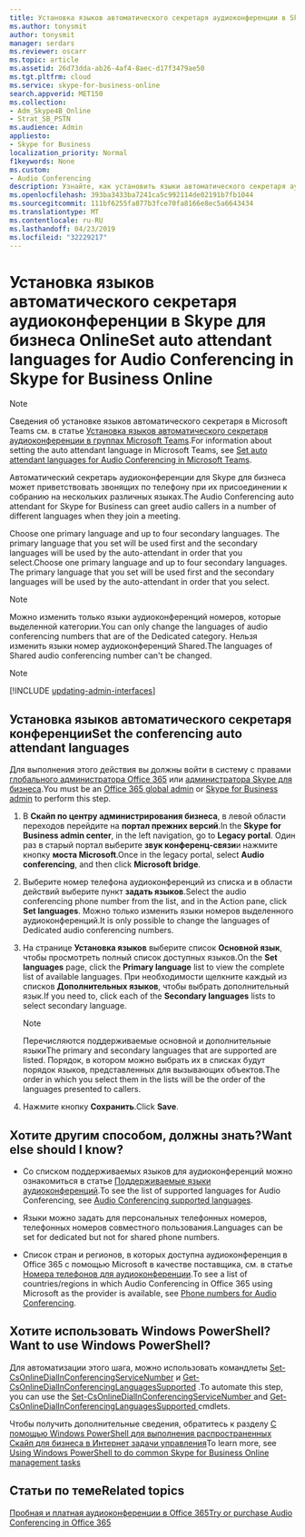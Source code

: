 ```yaml
---
title: Установка языков автоматического секретаря аудиоконференции в Skype для бизнеса Online
ms.author: tonysmit
author: tonysmit
manager: serdars
ms.reviewer: oscarr
ms.topic: article
ms.assetid: 26d73dda-ab26-4af4-8aec-d17f3479ae50
ms.tgt.pltfrm: cloud
ms.service: skype-for-business-online
search.appverid: MET150
ms.collection:
- Adm_Skype4B_Online
- Strat_SB_PSTN
ms.audience: Admin
appliesto:
- Skype for Business
localization_priority: Normal
f1keywords: None
ms.custom:
- Audio Conferencing
description: Узнайте, как установить языки автоматического секретаря аудиоконференции для номера аудиоконференции в Skype для бизнеса Online.
ms.openlocfilehash: 393ba3433ba7241ca5c992114de02191b7fb1044
ms.sourcegitcommit: 111bf6255fa877b3fce70fa8166e8ec5a6643434
ms.translationtype: MT
ms.contentlocale: ru-RU
ms.lasthandoff: 04/23/2019
ms.locfileid: "32229217"
---
```

# <a name="set-auto-attendant-languages-for-audio-conferencing-in-skype-for-business-online"></a><span data-ttu-id="15ccc-103">Установка языков автоматического секретаря аудиоконференции в Skype для бизнеса Online</span><span class="sxs-lookup"><span data-stu-id="15ccc-103">Set auto attendant languages for Audio Conferencing in Skype for Business Online</span></span>

> [!Note]
> <span data-ttu-id="15ccc-104">Сведения об установке языков автоматического секретаря в Microsoft Teams см. в статье [Установка языков автоматического секретаря аудиоконференции в группах Microsoft Teams](/MicrosoftTeams/set-auto-attendant-languages-for-audio-conferencing-in-teams).</span><span class="sxs-lookup"><span data-stu-id="15ccc-104">For information about setting the auto attendant language in Microsoft Teams, see [Set auto attendant languages for Audio Conferencing in Microsoft Teams](/MicrosoftTeams/set-auto-attendant-languages-for-audio-conferencing-in-teams).</span></span>

<span data-ttu-id="15ccc-105">Автоматический секретарь аудиоконференции для Skype для бизнеса может приветствовать звонящих по телефону при их присоединении к собранию на нескольких различных языках.</span><span class="sxs-lookup"><span data-stu-id="15ccc-105">The Audio Conferencing auto attendant for Skype for Business can greet audio callers in a number of different languages when they join a meeting.</span></span>
  
<span data-ttu-id="15ccc-p101">Choose one primary language and up to four secondary languages. The primary language that you set will be used first and the secondary languages will be used by the auto-attendant in order that you select.</span><span class="sxs-lookup"><span data-stu-id="15ccc-p101">Choose one primary language and up to four secondary languages. The primary language that you set will be used first and the secondary languages will be used by the auto-attendant in order that you select.</span></span> 
  
> [!NOTE]
>  <span data-ttu-id="15ccc-108">Можно изменить только языки аудиоконференций номеров, которые выделенной категории.</span><span class="sxs-lookup"><span data-stu-id="15ccc-108">You can only change the languages of audio conferencing numbers that are of the Dedicated category.</span></span> <span data-ttu-id="15ccc-109">Нельзя изменить языки номер аудиоконференций Shared.</span><span class="sxs-lookup"><span data-stu-id="15ccc-109">The languages of Shared audio conferencing number can't be changed.</span></span>

> [!NOTE]
> [!INCLUDE [updating-admin-interfaces](../includes/updating-admin-interfaces.md)]
  
## <a name="set-the-conferencing-auto-attendant-languages"></a><span data-ttu-id="15ccc-110">Установка языков автоматического секретаря конференции</span><span class="sxs-lookup"><span data-stu-id="15ccc-110">Set the conferencing auto attendant languages</span></span>

<span data-ttu-id="15ccc-111">Для выполнения этого действия вы должны войти в систему с правами [глобального администратора Office 365](https://support.office.com/article/da585eea-f576-4f55-a1e0-87090b6aaa9d) или [администратора Skype для бизнеса](https://support.office.com/article/da585eea-f576-4f55-a1e0-87090b6aaa9d).</span><span class="sxs-lookup"><span data-stu-id="15ccc-111">You must be an [Office 365 global admin](https://support.office.com/article/da585eea-f576-4f55-a1e0-87090b6aaa9d) or [Skype for Business admin](https://support.office.com/article/da585eea-f576-4f55-a1e0-87090b6aaa9d) to perform this step.</span></span>
    
1. <span data-ttu-id="15ccc-112">В **Скайп по центру администрирования бизнеса**, в левой области переходов перейдите на **портал прежних версий**.</span><span class="sxs-lookup"><span data-stu-id="15ccc-112">In the **Skype for Business admin center**, in the left navigation, go to **Legacy portal**.</span></span> <span data-ttu-id="15ccc-113">Один раз в старый портал выберите **звук конференц-связи**и нажмите кнопку **моста Microsoft**.</span><span class="sxs-lookup"><span data-stu-id="15ccc-113">Once in the legacy portal, select **Audio conferencing**, and then click **Microsoft bridge**.</span></span>
    
2. <span data-ttu-id="15ccc-114">Выберите номер телефона аудиоконференций из списка и в области действий выберите пункт **задать языков**.</span><span class="sxs-lookup"><span data-stu-id="15ccc-114">Select the audio conferencing phone number from the list, and in the Action pane, click **Set languages**.</span></span> <span data-ttu-id="15ccc-115">Можно только изменить языки номеров выделенного аудиоконференций.</span><span class="sxs-lookup"><span data-stu-id="15ccc-115">It is only possible to change the languages of Dedicated audio conferencing numbers.</span></span>  
    
3. <span data-ttu-id="15ccc-116">На странице **Установка языков** выберите список **Основной язык**, чтобы просмотреть полный список доступных языков.</span><span class="sxs-lookup"><span data-stu-id="15ccc-116">On the **Set languages** page, click the **Primary language** list to view the complete list of available languages.</span></span> <span data-ttu-id="15ccc-117">При необходимости щелкните каждый из списков **Дополнительных языков**, чтобы выбрать дополнительный язык.</span><span class="sxs-lookup"><span data-stu-id="15ccc-117">If you need to, click each of the **Secondary languages** lists to select secondary language.</span></span>
    
    > [!NOTE]
    > <span data-ttu-id="15ccc-118">Перечисляются поддерживаемые основной и дополнительные языки</span><span class="sxs-lookup"><span data-stu-id="15ccc-118">The primary and secondary languages that are supported are listed.</span></span> <span data-ttu-id="15ccc-119">Порядок, в котором можно выбрать их в списках будут порядок языков, представленных для вызывающих объектов.</span><span class="sxs-lookup"><span data-stu-id="15ccc-119">The order in which you select them in the lists will be the order of the languages presented to callers.</span></span> 
  
4. <span data-ttu-id="15ccc-120">Нажмите кнопку **Сохранить**.</span><span class="sxs-lookup"><span data-stu-id="15ccc-120">Click **Save**.</span></span>
    
## <a name="want-else-should-i-know"></a><span data-ttu-id="15ccc-121">Хотите другим способом, должны знать?</span><span class="sxs-lookup"><span data-stu-id="15ccc-121">Want else should I know?</span></span>

- <span data-ttu-id="15ccc-122">Со списком поддерживаемых языков для аудиоконференций можно ознакомиться в статье [Поддерживаемые языки аудиоконференций](/MicrosoftTeams/audio-conferencing-supported-languages).</span><span class="sxs-lookup"><span data-stu-id="15ccc-122">To see the list of supported languages for Audio Conferencing, see [Audio Conferencing supported languages](/MicrosoftTeams/audio-conferencing-supported-languages).</span></span>
    
- <span data-ttu-id="15ccc-123">Языки можно задать для персональных телефонных номеров, телефонных номеров совместного пользования.</span><span class="sxs-lookup"><span data-stu-id="15ccc-123">Languages can be set for dedicated but not for shared phone numbers.</span></span>
    
- <span data-ttu-id="15ccc-124">Список стран и регионов, в которых доступна аудиоконференция в Office 365 с помощью Microsoft в качестве поставщика, см. в статье [Номера телефонов для аудиоконференции](phone-numbers-for-audio-conferencing.md).</span><span class="sxs-lookup"><span data-stu-id="15ccc-124">To see a list of countries/regions in which Audio Conferencing in Office 365 using Microsoft as the provider is available, see [Phone numbers for Audio Conferencing](phone-numbers-for-audio-conferencing.md).</span></span>
    
## <a name="want-to-use-windows-powershell"></a><span data-ttu-id="15ccc-125">Хотите использовать Windows PowerShell?</span><span class="sxs-lookup"><span data-stu-id="15ccc-125">Want to use Windows PowerShell?</span></span>

<span data-ttu-id="15ccc-126">Для автоматизации этого шага, можно использовать командлеты [Set-CsOnlineDialInConferencingServiceNumber](https://go.microsoft.com/fwlink/?LinkId=617689) и [Get-CsOnlineDialInConferencingLanguagesSupported](https://go.microsoft.com/fwlink/?LinkId=617684) .</span><span class="sxs-lookup"><span data-stu-id="15ccc-126">To automate this step, you can use the [Set-CsOnlineDialInConferencingServiceNumber ](https://go.microsoft.com/fwlink/?LinkId=617689) and [Get-CsOnlineDialInConferencingLanguagesSupported ](https://go.microsoft.com/fwlink/?LinkId=617684) cmdlets.</span></span>
  
<span data-ttu-id="15ccc-127">Чтобы получить дополнительные сведения, обратитесь к разделу [С помощью Windows PowerShell для выполнения распространенных Скайп для бизнеса в Интернет задачи управления](https://go.microsoft.com/fwlink/?LinkId=525038)</span><span class="sxs-lookup"><span data-stu-id="15ccc-127">To learn more, see [Using Windows PowerShell to do common Skype for Business Online management tasks](https://go.microsoft.com/fwlink/?LinkId=525038)</span></span>
  
## <a name="related-topics"></a><span data-ttu-id="15ccc-128">Статьи по теме</span><span class="sxs-lookup"><span data-stu-id="15ccc-128">Related topics</span></span>

[<span data-ttu-id="15ccc-129">Пробная и платная аудиоконференции в Office 365</span><span class="sxs-lookup"><span data-stu-id="15ccc-129">Try or purchase Audio Conferencing in Office 365</span></span>](../audio-conferencing-in-office-365/try-or-purchase-audio-conferencing-in-office-365.md)
